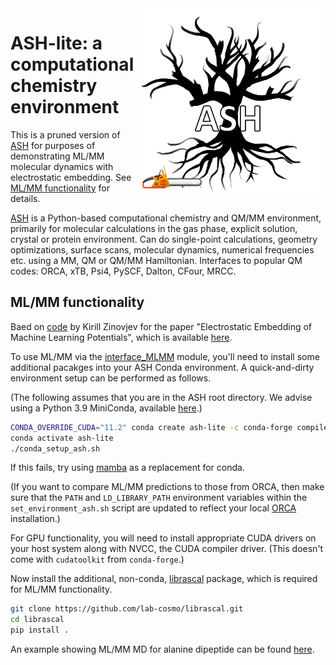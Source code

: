 <img src="ash-simple-logo-letterbig.png" alt="drawing" width="300" align="right"/>

# ASH-lite: a computational chemistry environment

This is a pruned version of [ASH](https://github.com/lohedges/ash) for purposes of demonstrating ML/MM
molecular dynamics with electrostatic embedding. See
[ML/MM functionality](#mlmm-functionality) for details.

[ASH](https://github.com/lohedges/ash) is a Python-based computational chemistry and QM/MM environment, primarily
for molecular calculations in the gas phase, explicit solution, crystal or
protein environment. Can do single-point calculations, geometry optimizations,
surface scans, molecular dynamics, numerical frequencies etc. using a MM, QM
or QM/MM Hamiltonian.  Interfaces to popular QM codes: ORCA, xTB, Psi4,
PySCF, Dalton, CFour, MRCC.

## ML/MM functionality

Baed on [code](https://github.com/emedio/embedding) by Kirill Zinovjev for the paper
"Electrostatic Embedding of Machine Learning Potentials", which is available
[here](https://chemrxiv.org/engage/chemrxiv/article-details/6317807d49042a7e1ccde60f).

To use ML/MM via the [interface_MLMM](interfaces/interface_MLMM.py) module, you'll need to install some
additional pacakges into your ASH Conda environment. A quick-and-dirty
environment setup can be performed as follows.

(The following assumes that you are in the ASH root directory. We advise
using a Python 3.9 MiniConda, available [here](https://repo.anaconda.com/miniconda/Miniconda3-py39_4.12.0-Linux-x86_64.sh).)

```sh
CONDA_OVERRIDE_CUDA="11.2" conda create ash-lite -c conda-forge compilers eigen jax jaxlib=\*=cuda\* mdtraj openmm pytorch-gpu torchani
conda activate ash-lite
./conda_setup_ash.sh
```

If this fails, try using [mamba](https://github.com/mamba-org/mamba) as a replacement for conda.

(If you want to compare ML/MM predictions to those from ORCA, then make sure
that the `PATH` and `LD_LIBRARY_PATH` environment variables within the
`set_environment_ash.sh` script are updated to reflect your local
[ORCA](https://www.orcasoftware.de/tutorials_orca/) installation.)

For GPU functionality, you will need to install appropriate CUDA drivers on
your host system along with NVCC, the CUDA compiler driver. (This doesn't come
with `cudatoolkit` from `conda-forge`.)

Now install the additional, non-conda, [librascal](https://github.com/lab-cosmo/librascal) package, which is required for ML/MM
functionality.

```sh
git clone https://github.com/lab-cosmo/librascal.git
cd librascal
pip install .
```

An example showing ML/MM MD for alanine dipeptide can be found
[here](examples/mlmm_examples/mlmm_md.py).
